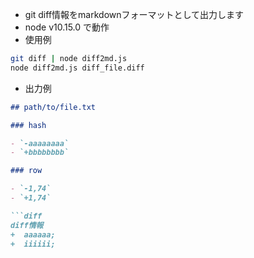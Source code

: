 - git diff情報をmarkdownフォーマットとして出力します
- node v10.15.0 で動作
- 使用例

```bash
git diff | node diff2md.js
node diff2md.js diff_file.diff
```

- 出力例

```md
## path/to/file.txt

### hash

- `-aaaaaaaa`
- `+bbbbbbbb`

### row

- `-1,74`
- `+1,74`

```diff
diff情報
+  aaaaaa;
+  iiiiii;
```
